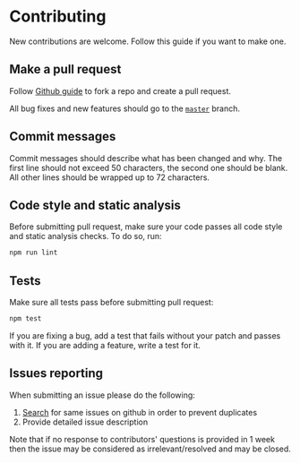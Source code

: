 # Contributing

New contributions are welcome. Follow this guide if you want to make one.

## Make a pull request

Follow [Github guide](https://help.github.com/articles/creating-a-pull-request) to fork a repo
and create a pull request.

All bug fixes and new features should go to the [`master`](https://github.com/gemini-testing/hermione-retry-command/tree/master) branch.

## Commit messages

Commit messages should describe what has been changed and why. The first line should not exceed 50 characters, the second one should be blank. All other lines should be wrapped up to 72 characters.

## Code style and static analysis

Before submitting pull request, make sure your code passes all code style and static analysis checks.
To do so, run:

```bash
npm run lint
```

## Tests

Make sure all tests pass before submitting pull request:

```bash
npm test
```

If you are fixing a bug, add a test that fails without your patch and passes with it. If you are adding a feature, write a test for it.

## Issues reporting

When submitting an issue please do the following:

1. [Search](https://github.com/gemini-testing/hermione-retry-command/issues) for same issues on github in order to prevent duplicates
2. Provide detailed issue description

Note that if no response to contributors' questions is provided in 1 week then the issue may be considered as irrelevant/resolved and may be closed.
